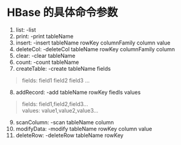 # HBase 的具体命令参数
1. list: -list
2. print: -print tableName
3. insert: -insert tableName rowKey columnFamily column value
4. deleteCol: -deleteCol tableName rowKey columnFamily column
5. clear: -clear tableName
6. count: -count tableName
7. createTable: -create tableName fields
> fields: field1 field2 field3 ...
8. addRecord: -add tableName rowKey fiedls values
> fields: field1,field2,field3... \
  values: value1,value2,value3...
9. scanColumn: -scan tableName column
10. modifyData: -modify tableName rowKey column value
11. deleteRow: -deleteRow tableName rowKey